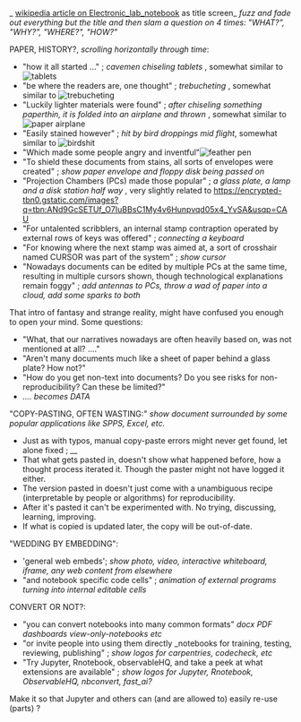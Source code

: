 _ [wikipedia article on Electronic_lab_notebook](https://en.wikipedia.org/wiki/Electronic_lab_notebook) as title screen_
_fuzz and fade out everything but the title and then slam a question on 4 times: "WHAT?", "WHY?", "WHERE?", "HOW?"_

PAPER, HISTORY?, _scrolling horizontally through time_:
- "how it all started ..." ; _cavemen chiseling tablets_ , somewhat similar to ![tablets](https://s3.amazonaws.com/lowres.cartoonstock.com/technology-backup-backed_up-spare-history-caves-shr1435_low.jpg)
- "be where the readers are, one thought" ; _trebucheting_ , somewhat similar to ![trebucheting](https://www.toonpool.com/user/3107/files/send_email_380405.jpg)
- "Luckily lighter materials were found" ; _after chiseling something paperthin, it is folded into an airplane and thrown_ , somewhat similar to ![paper airplane](https://www.pngitem.com/pimgs/m/31-317183_painted-paper-plane-hand-png-download-free-clipart.png)
- "Easily stained however" ;  _hit by bird droppings mid flight_, somewhat similar to ![birdshit](https://www.nicepng.com/png/detail/147-1472116_royalty-free-collection-of-high-quality-free-cliparts.png)
- "Which made some people angry and inventful"![feather pen](https://encrypted-tbn0.gstatic.com/images?q=tbn:ANd9GcQF8SI83PV8vXV1DoUtGe4-wt_IT3Bq7BGJ6RVZlUnh64Azp9eGOwRd7vzZUaIzrqte6Ik&usqp=CAU)
- "To shield these documents from stains, all sorts of envelopes were created" ; _show paper envelope and floppy disk being passed on_
- "Projection Chambers (PCs) made those popular" ; _a glass plate, a lamp and a disk station half way_ , very slightly related to https://encrypted-tbn0.gstatic.com/images?q=tbn:ANd9GcSETUf_O7IuBBsC1My4v6Hunpvqd05x4_YvSA&usqp=CAU
- "For untalented scribblers, an internal stamp contraption operated by external rows of keys was offered" ; _connecting a keyboard_
- "For knowing where the next stamp was aimed at, a sort of crosshair named CURSOR was part of the system" ; _show cursor_
- "Nowadays documents can be edited by multiple PCs at the same time, resulting in multiple cursors shown, though technological explanations remain foggy" ; _add antennas to PCs, throw a wad of paper into a cloud, add some sparks to both_

That intro of fantasy and strange reality, might have confused you enough to open your mind. Some questions:
- "What, that our narratives nowadays are often heavily based on, was not mentioned at all? ...."
- "Aren't many documents much like a sheet of paper behind a glass plate? How not?"
- "How do you get non-text into documents? Do you see risks for non-reproducibility? Can these be limited?"
- _.... becomes DATA_

"COPY-PASTING, OFTEN WASTING:" _show document surrounded by some popular applications like SPPS, Excel, etc._
- Just as with typos, manual copy-paste errors might never get found, let alone fixed ; __
- That what gets pasted in, doesn't show what happened before, how a thought process iterated it. Though the paster might not have logged it either.
- The version pasted in doesn't just come with a unambiguous recipe (interpretable by people or algorithms) for reproducibility.
- After it's pasted it can't be experimented with. No trying, discussing, learning, improving.
- If what is copied is updated later, the copy will be out-of-date.

"WEDDING BY EMBEDDING":
- 'general web embeds'; _show photo, video, interactive whiteboard, iframe, any web content from elsewhere_
- "and notebook specific code cells" ; _animation of external programs turning into internal editable cells_

CONVERT OR NOT?:
- "you can convert notebooks into many common formats" _docx PDF dashboards view-only-notebooks etc_
- "or invite people into using them directly _notebooks for training, testing, reviewing, publishing" ; _show logos for carpentries, codecheck, etc_
- "Try Jupyter, Rnotebook, observableHQ, and take a peek at what extensions are available" ; _show logos for Jupyter, Rnotebook, ObservableHQ, nbconvert, fast_ai?_

Make it so that Jupyter and others can (and are allowed to) easily re-use (parts) ?
